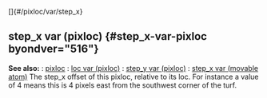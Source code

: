 []{#/pixloc/var/step_x}
  ## step_x var (pixloc) {#step_x-var-pixloc byondver="516"}
  **See also:**
  :   [pixloc](ref/pixloc)
  :   [loc var (pixloc)](ref/pixloc/var/loc)
  :   [step_y var (pixloc)](ref/pixloc/var/step_y)
  :   [step_x var (movable atom)](ref/atom/movable/var/step_x)
  The step_x offset of this pixloc, relative to its loc. For instance a
  value of 4 means this is 4 pixels east from the southwest corner of the
  turf.